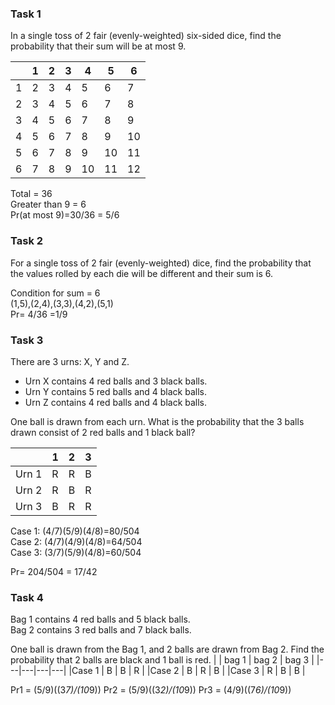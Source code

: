 ### Task 1
In a single toss of 2 fair (evenly-weighted) six-sided dice, find the probability that their sum will be at most 9.

|   | 1 | 2 | 3 | 4  | 5  | 6  |
|---|---|---|---|----|----|----|
| 1 | 2 | 3 | 4 | 5  | 6  | 7  |
| 2 | 3 | 4 | 5 | 6  | 7  | 8  |
| 3 | 4 | 5 | 6 | 7  | 8  | 9  |
| 4 | 5 | 6 | 7 | 8  | 9  | 10 |
| 5 | 6 | 7 | 8 | 9  | 10 | 11 |
| 6 | 7 | 8 | 9 | 10 | 11 | 12 |

Total = 36     
Greater than 9 = 6     
Pr(at most 9)=30/36 = 5/6

### Task 2
For a single toss of 2 fair (evenly-weighted) dice, find the probability that the values rolled by each die will be different and their sum is 6.

Condition for sum = 6       
(1,5),(2,4),(3,3),(4,2),(5,1)      
Pr= 4/36 =1/9

### Task 3
There are 3 urns: X, Y and Z.

* Urn X contains 4 red balls and 3 black balls.
* Urn Y contains 5 red balls and 4 black balls.
* Urn Z contains 4 red balls and 4 black balls.

One ball is drawn from each urn. What is the probability that the 3 balls drawn consist of 2 red balls and 1 black ball?

|   | 1 | 2 | 3 |
|---|---|---|---|
|Urn 1 | R | R | B |
|Urn 2 | R | B | R |
|Urn 3 | B | R | R |

Case 1: (4/7)(5/9)(4/8)=80/504      
Case 2: (4/7)(4/9)(4/8)=64/504   
Case 3: (3/7)(5/9)(4/8)=60/504    

Pr= 204/504 = 17/42

### Task 4
Bag 1 contains 4 red balls and 5 black balls.        
Bag 2 contains 3 red balls and 7 black balls. 

One ball is drawn from the Bag 1, and 2 balls are drawn from Bag 2. Find the probability that 2 balls are black and 1 ball is red.
|   | bag 1 | bag 2 | bag 3 |
|---|---|---|---|
|Case 1 | B | B | R |
|Case 2 | B | R | B |
|Case 3 | R | B | B |

Pr1 = (5/9)((3*7)/(10*9))
Pr2 = (5/9)((3*2)/(10*9))
Pr3 = (4/9)((7*6)/(10*9))
